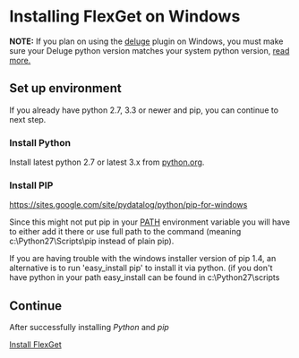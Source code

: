 # Installing FlexGet on Windows
**NOTE:** If you plan on using the [deluge](/Plugins/deluge) plugin on Windows, you must make sure your Deluge python version matches your system python version, [read more.](/Plugins/deluge#WindowsUsers)

## Set up environment
If you already have python 2.7, 3.3 or newer and pip, you can continue to next step.

### Install Python
Install latest python 2.7 or latest 3.x from [python.org](http://python.org/download/). 

### Install PIP
https://sites.google.com/site/pydatalog/python/pip-for-windows

Since this might not put pip in your [PATH](http://en.wikipedia.org/wiki/Environment_variable#System_path_variables) environment variable you will have to either add it there or use full path to the command (meaning c:\Python27\Scripts\pip instead of plain pip).

If you are having trouble with the windows installer version of pip 1.4, an alternative is to run 'easy_install pip' to install it via python. (if you don't have python in your path easy_install can be found in c:\Python27\scripts

## Continue
After successfully installing *Python* and *pip*

[Install FlexGet](/InstallWizard/Windows/FlexGet)
